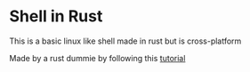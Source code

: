 # Shell in Rust

This is a basic linux like shell made in rust but is cross-platform

Made by a rust dummie by following this [tutorial](https://www.joshmcguigan.com/blog/build-your-own-shell-rust/)
